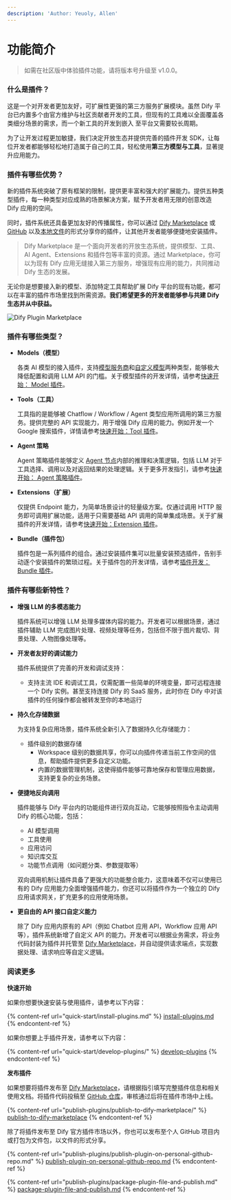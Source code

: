 ```yaml
---
description: 'Author: Yeuoly, Allen'
---
```


# 功能简介

> 如需在社区版中体验插件功能，请将版本号升级至 v1.0.0。

### 什么是插件？

这是一个对开发者更加友好，可扩展性更强的第三方服务扩展模块。虽然 Dify 平台已内置多个由官方维护与社区贡献者开发的工具，但现有的工具难以全面覆盖各类细分场景的需求，而一个新工具的开发到嵌入 至平台又需要较长周期。

为了让开发过程更加敏捷，我们决定开放生态并提供完善的插件开发 SDK，让每位开发者都能够轻松地打造属于自己的工具，轻松使用**第三方模型与工具**，显著提升应用能力。

### 插件有哪些优势？

新的插件系统突破了原有框架的限制，提供更丰富和强大的扩展能力。提供五种类型插件，每一种类型对应成熟的场景解决方案，赋予开发者用无限的创意改造 Dify 应用的空间。

同时，插件系统还具备更加友好的传播属性，你可以通过 [Dify Marketplace](https://marketplace.dify.ai/) 或 [GitHub](publish-plugins/publish-plugin-on-personal-github-repo.md) 以及[本地文件](publish-plugins/package-and-publish-plugin-file.md)的形式分享你的插件，让其他开发者能够便捷地安装插件。

> Dify Marketplace 是一个面向开发者的开放生态系统，提供模型、工具、AI Agent、Extensions 和插件包等丰富的资源。通过 Marketplace，你可以为现有 Dify 应用无缝接入第三方服务，增强现有应用的能力，共同推动 Dify 生态的发展。

无论你是想要接入新的模型、添加特定工具帮助扩展 Dify 平台的现有功能，都可以在丰富的插件市场里找到所需资源。**我们希望更多的开发者能够参与共建 Dify 生态并从中获益。**

![Dify Plugin Marketplace](https://assets-docs.dify.ai/2025/01/83f9566063db7ae4886f6a139f3f81ff.png)

### 插件有哪些类型？

*   **Models（模型）**

    各类 AI 模型的接入插件，支持[模型服务商](quick-start/develop-plugins/model-plugin/integrate-the-predefined-model.md)和[自定义模型](quick-start/develop-plugins/model-plugin/customizable-model.md)两种类型，能够极大降低配置和调用 LLM API 的门槛。关于模型插件的开发详情，请参考[快速开始： Model 插件](quick-start/develop-plugins/model-plugin/)。
*   **Tools（工具）**

    工具指的是能够被 Chatflow / Workflow / Agent 类型应用所调用的第三方服务。提供完整的 API 实现能力，用于增强 Dify 应用的能力。例如开发一个 Google 搜索插件，详情请参考[快速开始：Tool 插件](quick-start/develop-plugins/tool-plugin.md)。
*   **Agent 策略**

    Agent 策略插件能够定义 [Agent 节点](../guides/workflow/node/agent.md)内部的推理和决策逻辑，包括 LLM 对于工具选择、调用以及对返回结果的处理逻辑。关于更多开发指引，请参考[快速开始： Agent 策略插件](quick-start/develop-plugins/agent-strategy-plugin.md)。
*   **Extensions（扩展）**

    仅提供 Endpoint 能力，为简单场景设计的轻量级方案。仅通过调用 HTTP 服务即可调用扩展功能，适用于只需要基础 API 调用的简单集成场景。关于扩展插件的开发详情，请参考[快速开始：Extension 插件](quick-start/develop-plugins/extension-plugin.md)。
*   **Bundle（插件包）**

    插件包是一系列插件的组合。通过安装插件集可以批量安装预选插件，告别手动逐个安装插件的繁琐过程。关于插件包的开发详情，请参考[插件开发：Bundle 插件](quick-start/develop-plugins/bundle.md)。

### 插件有哪些新特性？

*   **增强 LLM 的多模态能力**

    插件系统可以增强 LLM 处理多媒体内容的能力。开发者可以根据场景，通过插件辅助 LLM 完成图片处理、视频处理等任务，包括但不限于图片裁切、背景处理、人物图像处理等。
*   **开发者友好的调试能力**

    插件系统提供了完善的开发和调试支持：

    * 支持主流 IDE 和调试工具，仅需配置一些简单的环境变量，即可远程连接一个 Dify 实例。甚至支持连接 Dify 的 SaaS 服务，此时你在 Dify 中对该插件的任何操作都会被转发至你的本地运行
*   **持久化存储数据**

    为支持复杂应用场景，插件系统全新引入了数据持久化存储能力：

    * 插件级别的数据存储
      * Workspace 级别的数据共享，你可以向插件传递当前工作空间的信息，帮助插件提供更多自定义功能。
      * 内置的数据管理机制，这使得插件能够可靠地保存和管理应用数据，支持更复杂的业务场景。
*   **便捷地反向调用**

    插件能够与 Dify 平台内的功能组件进行双向互动，它能够按照指令主动调用 Dify 的核心功能，包括：

    * AI 模型调用
    * 工具使用
    * 应用访问
    * 知识库交互
    * 功能节点调用（如问题分类、参数提取等）

    双向调用机制让插件具备了更强大的功能整合能力，这意味着不仅可以使用已有的 Dify 应用能力全面增强插件能力，你还可以将插件作为一个独立的 Dify 应用请求网关，扩充更多的应用使用场景。
*   **更自由的 API 接口自定义能力**

    除了 Dify 应用内原有的 API（例如 Chatbot 应用 API，Workflow 应用 API 等），插件系统新增了自定义 API 的能力。开发者可以根据业务需求，将业务代码封装为插件并托管至 [Dify Marketplace](https://marketplace.dify.ai/)，并自动提供请求端点，实现数据处理、请求响应等自定义逻辑。

### 阅读更多

**快速开始**

如果你想要快速安装与使用插件，请参考以下内容：

{% content-ref url="quick-start/install-plugins.md" %}
[install-plugins.md](quick-start/install-plugins.md)
{% endcontent-ref %}

如果你想要上手插件开发，请参考以下内容：

{% content-ref url="quick-start/develop-plugins/" %}
[develop-plugins](quick-start/develop-plugins/)
{% endcontent-ref %}

**发布插件**

如果想要将插件发布至 [Dify Marketplace](https://marketplace.dify.ai/)，请根据指引填写完整插件信息和相关使用文档。将插件代码投稿至 [GitHub 仓库](https://github.com/langgenius/dify-plugins)，审核通过后将在插件市场中上线。

{% content-ref url="publish-plugins/publish-to-dify-marketplace/" %}
[publish-to-dify-marketplace](publish-plugins/publish-to-dify-marketplace/)
{% endcontent-ref %}

除了将插件发布至 Dify 官方插件市场以外，你也可以发布至个人 GitHub 项目内或打包为文件包，以文件的形式分享。

{% content-ref url="publish-plugins/publish-plugin-on-personal-github-repo.md" %}
[publish-plugin-on-personal-github-repo.md](publish-plugins/publish-plugin-on-personal-github-repo.md)
{% endcontent-ref %}

{% content-ref url="publish-plugins/package-plugin-file-and-publish.md" %}
[package-plugin-file-and-publish.md](publish-plugins/package-plugin-file-and-publish.md)
{% endcontent-ref %}
